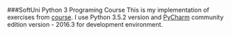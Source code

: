 ###SoftUni Python 3 Programing Course
This is my implementation of exercises from [course](https://softuni.bg/trainings/1402/python-programming-july-2016).
I use Python 3.5.2 version and [PyCharm](https://www.jetbrains.com/pycharm/) community edition version - 2016.3 for development environment.
